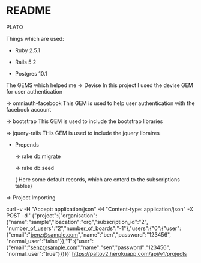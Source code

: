 # README

PLATO 

Things which are used:

* Ruby 2.5.1 

* Rails 5.2

* Postgres 10.1

The GEMS which helped me
 => Devise
  In this project I used the devise GEM for user authentication
  
  
 => omniauth-facebook
  This GEM is used to help user authentication with the facebook account
  
  
 => bootstrap
  This GEM is used to include the bootstrap libraries
  
  
 => jquery-rails
  THis GEM is used to include the jquery libraires
  

* Prepends

  => rake db:migrate
  
  => rake db:seed
  
    ( Here some default records, which are enterd to the subscriptions tables)
    
=> Project Importing

curl -v   -H "Accept: application/json"   -H "Content-type: application/json"   -X POST   -d ' {"project":{"organisation":{"name":"sample","loacation":"org","subscription_id":"2", "number_of_users":"2","number_of_boards":"-1"},"users":{"0":{"user":{"email":"benz@sample.com","name":"ben","password":"123456", "normal_user":"false"}},"1":{"user":{"email":"senz@sample.com","name":"sen","password":"123456", "normal_user":"true"}}}}}'    https://paltov2.herokuapp.com/api/v1/projects

